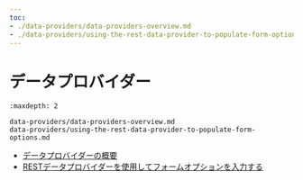 ```yaml
---
toc:
- ./data-providers/data-providers-overview.md
- ./data-providers/using-the-rest-data-provider-to-populate-form-options.md
---
```


# データプロバイダー

```{toctree}
:maxdepth: 2

data-providers/data-providers-overview.md
data-providers/using-the-rest-data-provider-to-populate-form-options.md
```

- [データプロバイダーの概要](./data-providers/data-providers-overview.md)
- [RESTデータプロバイダーを使用してフォームオプションを入力する](./data-providers/using-the-rest-data-provider-to-populate-form-options.md)
